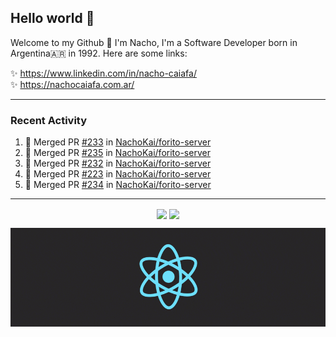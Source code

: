 ## Hello world 👋  
Welcome to my Github 🧙‍ I'm Nacho, I'm a Software Developer born in Argentina🇦🇷 in 1992. Here are some links:  
  
✨ https://www.linkedin.com/in/nacho-caiafa/  
✨ https://nachocaiafa.com.ar/  

---

### Recent Activity

<!--START_SECTION:activity-->
1. 🎉 Merged PR [#233](https://github.com/NachoKai/forito-server/pull/233) in [NachoKai/forito-server](https://github.com/NachoKai/forito-server)
2. 🎉 Merged PR [#235](https://github.com/NachoKai/forito-server/pull/235) in [NachoKai/forito-server](https://github.com/NachoKai/forito-server)
3. 🎉 Merged PR [#232](https://github.com/NachoKai/forito-server/pull/232) in [NachoKai/forito-server](https://github.com/NachoKai/forito-server)
4. 🎉 Merged PR [#223](https://github.com/NachoKai/forito-server/pull/223) in [NachoKai/forito-server](https://github.com/NachoKai/forito-server)
5. 🎉 Merged PR [#234](https://github.com/NachoKai/forito-server/pull/234) in [NachoKai/forito-server](https://github.com/NachoKai/forito-server)
<!--END_SECTION:activity-->

---

<p align="center">
    <img align='center' src="https://github-readme-stats.vercel.app/api?username=NachoKai&theme=react&hide_border=true&include_all_commits=false&count_private=true" />
    <img align="center" src="https://github-readme-stats.vercel.app/api/top-langs?username=NachoKai&langs_count=10&show_icons=true&locale=en&layout=compact&theme=react&hide_border=true" />
   <!-- <img align='center' src="https://github-readme-streak-stats.herokuapp.com/?user=NachoKai&theme=react&hide_border=true" /> -->
</p>

<p align="center">
    <img align='center' src='https://raw.githubusercontent.com/NachoKai/NachoKai/master/x3x5w638kkixi9s3h3vw.gif' >
</p>

